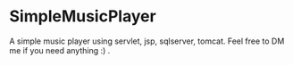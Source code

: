 # SimpleMusicPlayer

A simple music player using servlet, jsp, sqlserver, tomcat. Feel free to DM me if you need anything :) .
